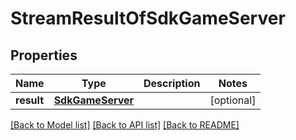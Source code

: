 # StreamResultOfSdkGameServer

## Properties
Name | Type | Description | Notes
------------ | ------------- | ------------- | -------------
**result** | [**SdkGameServer**](SdkGameServer.md) |  | [optional] 

[[Back to Model list]](../README.md#documentation-for-models) [[Back to API list]](../README.md#documentation-for-api-endpoints) [[Back to README]](../README.md)


